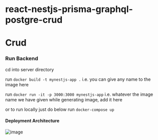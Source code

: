 # react-nestjs-prisma-graphql-postgre-crud

# Crud

### Run Backend ###
cd into server directory

run `docker build -t mynestjs-app .` i.e. you can give any name to the image here

run `docker run -it -p 3000:3000 mynestjs-app` i.e. whatever the image name we have given while generating image, add it here

or to run locally just do below
run `docker-compose up`


#### Deployment Architecture #####

![image](https://github.com/imsimransingh/react-nestjs-prisma-graphql-postgre-crud/assets/95456903/68465fa0-fc98-40af-93e8-14e02f9e61e3)
